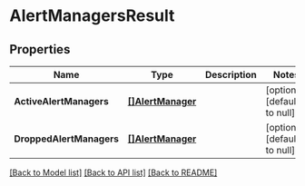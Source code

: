 # AlertManagersResult

## Properties
Name | Type | Description | Notes
------------ | ------------- | ------------- | -------------
**ActiveAlertManagers** | [**[]AlertManager**](AlertManager.md) |  | [optional] [default to null]
**DroppedAlertManagers** | [**[]AlertManager**](AlertManager.md) |  | [optional] [default to null]

[[Back to Model list]](../README.md#documentation-for-models) [[Back to API list]](../README.md#documentation-for-api-endpoints) [[Back to README]](../README.md)


